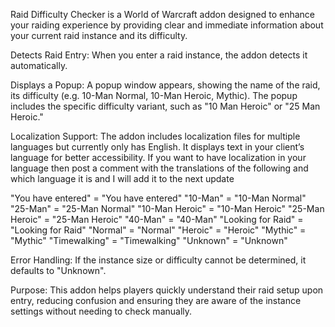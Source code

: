 Raid Difficulty Checker is a World of Warcraft addon designed to enhance your raiding experience by providing clear and immediate information about your current raid instance and its difficulty.

Detects Raid Entry:
When you enter a raid instance, the addon detects it automatically.

Displays a Popup:
A popup window appears, showing the name of the raid, its difficulty (e.g. 10-Man Normal, 10-Man Heroic, Mythic).
The popup includes the specific difficulty variant, such as "10 Man Heroic" or "25 Man Heroic."

Localization Support:
The addon includes localization files for multiple languages but currently only has English.
It displays text in your client’s language for better accessibility.
If you want to have localization in your language then post a comment with the translations of the following and which language it is and I will add it to the next update

"You have entered" = "You have entered"
"10-Man" = "10-Man Normal"
"25-Man" = "25-Man Normal"
"10-Man Heroic" = "10-Man Heroic"
"25-Man Heroic" = "25-Man Heroic"
"40-Man" = "40-Man"
"Looking for Raid" = "Looking for Raid"
"Normal" = "Normal"
"Heroic" = "Heroic"
"Mythic" = "Mythic"
"Timewalking" = "Timewalking"
"Unknown" = "Unknown"

Error Handling:
If the instance size or difficulty cannot be determined, it defaults to "Unknown".

Purpose:
This addon helps players quickly understand their raid setup upon entry, reducing confusion and ensuring they are aware of the instance settings without needing to check manually.
